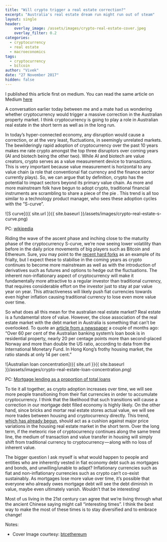 ```yaml
---
title: "Will crypto trigger a real estate correction?"
excerpt: "Australia's real estate dream run might run out of steam"
layout: single
header:
    overlay_image: /assets/images/crypto-real-estate-cover.jpeg
    overlay_filter: 0.2
categories:
  - cryptocurrency
  - real estate
  - macroeconomics
tags:
  - cryptocurrency
  - bitcoin
author: "Vivek"
date: "27 November 2017"
hidden: false
---
```


I published this article first on medium. You can read the same article on Medium [here](https://medium.com/@v1v3kbharadwaj/will-cryptocurrency-trigger-a-real-estate-correction-down-under-d31664e8e663)

A conversation earlier today between me and a mate had us wondering whether cryptocurrency would trigger a massive correction in the Australian property market. I think cryptocurrency is going to play a role in Australian real estate in the short term as well as in the long run.

In today’s hyper-connected economy, any disruption would cause a correction, or at the very least, fluctuations, in seemingly unrelated markets. The bewilderingly rapid adoption of cryptocurrency over the past 10 years makes me rate crypto amongst the top three disruptors over coming years (AI and biotech being the other two). While AI and biotech are value creators, crypto serves as a value measurement device to transactions. This is very important because value measurement is horizontal to any value chain (a role that conventional fiat currency and the finance sector currently plays). So, we can argue that by definition, crypto has the potential to impact sectors beyond its primary value chain. As more and more mainstream folk have begun to adopt crypto, traditional financial instruments are scrambling to share a piece of the pie . This trend is all too similar to a technology product manager, who sees these adoption cycles with the “S-curve”.

![S curve]({{ site.url }}{{ site.baseurl }}/assets/images/crypto-real-estate-s-curve.png)

PC: [wikipedia](https://en.wikipedia.org/wiki/Technology_life_cycle#S-curve)

Riding the wave of the ascent phase and inching close to the maturity phase of the cryptocurrency S-curve, we’re now seeing lower volatility than before in the daily price movements of big players such as Bitcoin and Ethereum. Sure, you may point to the [recent hard forks](https://futurism.com/bitcoin-forks-play-key-role-cryptocurrencys-continued-development/) as an example of its frialty, but I expect these to stabilise in the coming years as crypto continues to become more mainstream as well as with the introduction of derivatives such as futures and options to hedge out the fluctuations. The inherent non-inflationary aspect of cryptocurrency will make it fundamentally more attractive to a regular investor than traditional currency, that requires considerable effort on the investor just to stay at par value year on year. This attractiveness will likely push fiat currencies towards even higher inflation causing traditional currency to lose even more value over time.

So what does all this mean for the australian real estate market? Real estate is a fundamental store of value. However, the close association of the real estate market with the debt market in Australia is something that can’t be overlooked. To quote an [article from a newspaper](http://www.smh.com.au/business/the-economy/moodys-move-shines-light-on-australias-home-loan-risks-20170619-gwufh4.html) a couple of months ago: “Over 60 per cent of the Australian banking system’s loan book is in residential property, nearly 20 per centage points more than second-placed Norway and more than double the US ratio, according to data from the International Monetary Fund. In Hong Kong’s frothy housing market, the ratio stands at only 14 per cent.”

![Australian loan concentration]({{ site.url }}{{ site.baseurl }}/assets/images/crypto-real-estate-loan-concentration.png)

PC: [Mortgage lending as a proportion of total loans](http://www.smh.com.au/business/the-economy/moodys-move-shines-light-on-australias-home-loan-risks-20170619-gwufh4.html)

To tie it all together, as crypto adoption increases over time, we will see more people transitioning from their fiat currencies in order to accumulate cryptocurrency. I think that the likelihood that such transitions will cause a correction in our mortgage debt filled economy is highly likely. On the other hand, since bricks and mortar real estate stores actual value, we will see more trades between housing and cryptocurrency directly. This trend, [which has already begun](https://www.domain.com.au/news/melbourne-home-owner-willing-to-accept-bitcoin-payment-for-the-basin-property-20171127-gzs003/), should act as a cushion against major price variations in the housing real estate market in the short term. Over the long term, if the meteoric rise of cryptocurrency continues along the same trend line, the medium of transaction and value transfer in housing will simply shift from traditional currency to cryptocurrency — along with no loss of inherent value.

The bigger question I ask myself is what would happen to people and entities who are inherently vested in fiat economy debt such as mortgages and bonds, and unwilling/unable to adapt? Inflationary currencies such as fiat and non-inflationary currencies such as crypto can’t co-exist sustainably. As mortgages lose more value over time, it’s possible that everyone who already owes mortgage debt will see the debt diminish in value, maybe even ultimately vanish. Wouldn’t that be interesting!

Most of us living in the 21st century can agree that we’re living through what the ancient Chinese saying might call “interesting times”. I think the best way to make the most of these times is to stay diversified and to embrace change!

Notes: <br>
- Cover Image courtesy: [btcethereum](http://www.btcethereum.com/) <br>